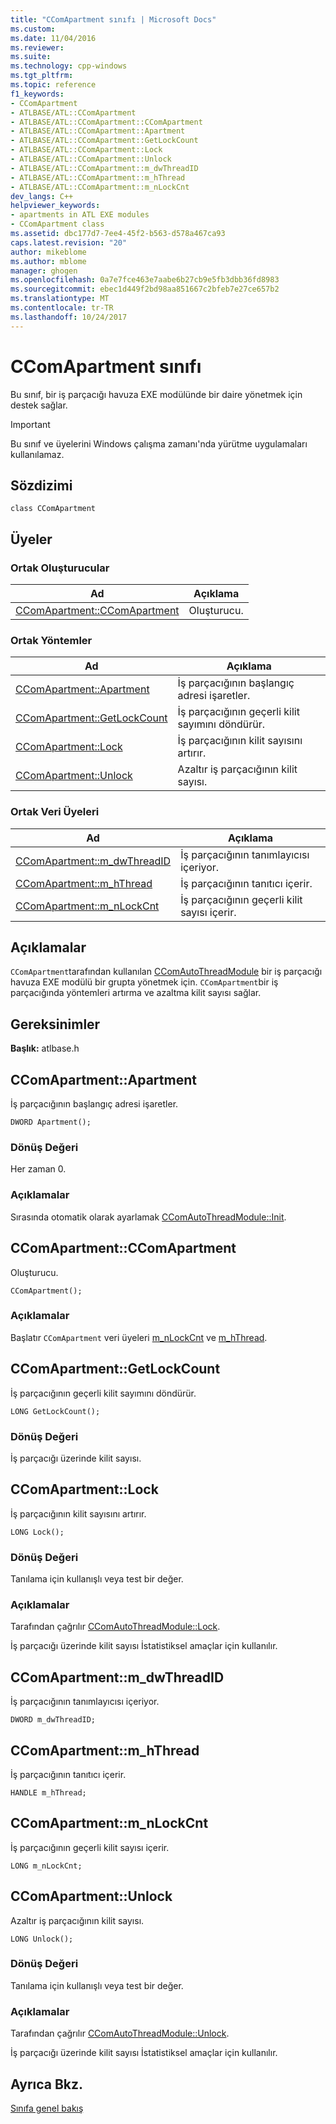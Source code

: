 ```yaml
---
title: "CComApartment sınıfı | Microsoft Docs"
ms.custom: 
ms.date: 11/04/2016
ms.reviewer: 
ms.suite: 
ms.technology: cpp-windows
ms.tgt_pltfrm: 
ms.topic: reference
f1_keywords:
- CComApartment
- ATLBASE/ATL::CComApartment
- ATLBASE/ATL::CComApartment::CComApartment
- ATLBASE/ATL::CComApartment::Apartment
- ATLBASE/ATL::CComApartment::GetLockCount
- ATLBASE/ATL::CComApartment::Lock
- ATLBASE/ATL::CComApartment::Unlock
- ATLBASE/ATL::CComApartment::m_dwThreadID
- ATLBASE/ATL::CComApartment::m_hThread
- ATLBASE/ATL::CComApartment::m_nLockCnt
dev_langs: C++
helpviewer_keywords:
- apartments in ATL EXE modules
- CComApartment class
ms.assetid: dbc177d7-7ee4-45f2-b563-d578a467ca93
caps.latest.revision: "20"
author: mikeblome
ms.author: mblome
manager: ghogen
ms.openlocfilehash: 0a7e7fce463e7aabe6b27cb9e5fb3dbb36fd8983
ms.sourcegitcommit: ebec1d449f2bd98aa851667c2bfeb7e27ce657b2
ms.translationtype: MT
ms.contentlocale: tr-TR
ms.lasthandoff: 10/24/2017
---
```

# <a name="ccomapartment-class"></a>CComApartment sınıfı
Bu sınıf, bir iş parçacığı havuza EXE modülünde bir daire yönetmek için destek sağlar.  
  
> [!IMPORTANT]
>  Bu sınıf ve üyelerini Windows çalışma zamanı'nda yürütme uygulamaları kullanılamaz.  
  
## <a name="syntax"></a>Sözdizimi  
  
```
class CComApartment
```  
  
## <a name="members"></a>Üyeler  
  
### <a name="public-constructors"></a>Ortak Oluşturucular  
  
|Ad|Açıklama|  
|----------|-----------------|  
|[CComApartment::CComApartment](#ccomapartment)|Oluşturucu.|  
  
### <a name="public-methods"></a>Ortak Yöntemler  
  
|Ad|Açıklama|  
|----------|-----------------|  
|[CComApartment::Apartment](#apartment)|İş parçacığının başlangıç adresi işaretler.|  
|[CComApartment::GetLockCount](#getlockcount)|İş parçacığının geçerli kilit sayımını döndürür.|  
|[CComApartment::Lock](#lock)|İş parçacığının kilit sayısını artırır.|  
|[CComApartment::Unlock](#unlock)|Azaltır iş parçacığının kilit sayısı.|  
  
### <a name="public-data-members"></a>Ortak Veri Üyeleri  
  
|Ad|Açıklama|  
|----------|-----------------|  
|[CComApartment::m_dwThreadID](#m_dwthreadid)|İş parçacığının tanımlayıcısı içeriyor.|  
|[CComApartment::m_hThread](#m_hthread)|İş parçacığının tanıtıcı içerir.|  
|[CComApartment::m_nLockCnt](#m_nlockcnt)|İş parçacığının geçerli kilit sayısı içerir.|  
  
## <a name="remarks"></a>Açıklamalar  
 `CComApartment`tarafından kullanılan [CComAutoThreadModule](../../atl/reference/ccomautothreadmodule-class.md) bir iş parçacığı havuza EXE modülü bir grupta yönetmek için. `CComApartment`bir iş parçacığında yöntemleri artırma ve azaltma kilit sayısı sağlar.  
  
## <a name="requirements"></a>Gereksinimler  
 **Başlık:** atlbase.h  
  
##  <a name="apartment"></a>CComApartment::Apartment  
 İş parçacığının başlangıç adresi işaretler.  
  
```
DWORD Apartment();
```  
  
### <a name="return-value"></a>Dönüş Değeri  
 Her zaman 0.  
  
### <a name="remarks"></a>Açıklamalar  
 Sırasında otomatik olarak ayarlamak [CComAutoThreadModule::Init](../../atl/reference/ccomautothreadmodule-class.md#init).  
  
##  <a name="ccomapartment"></a>CComApartment::CComApartment  
 Oluşturucu.  
  
```
CComApartment();
```  
  
### <a name="remarks"></a>Açıklamalar  
 Başlatır `CComApartment` veri üyeleri [m_nLockCnt](#m_nlockcnt) ve [m_hThread](#m_hthread).  
  
##  <a name="getlockcount"></a>CComApartment::GetLockCount  
 İş parçacığının geçerli kilit sayımını döndürür.  
  
```
LONG GetLockCount();
```  
  
### <a name="return-value"></a>Dönüş Değeri  
 İş parçacığı üzerinde kilit sayısı.  
  
##  <a name="lock"></a>CComApartment::Lock  
 İş parçacığının kilit sayısını artırır.  
  
```
LONG Lock();
```  
  
### <a name="return-value"></a>Dönüş Değeri  
 Tanılama için kullanışlı veya test bir değer.  
  
### <a name="remarks"></a>Açıklamalar  
 Tarafından çağrılır [CComAutoThreadModule::Lock](../../atl/reference/ccomautothreadmodule-class.md#lock).  
  
 İş parçacığı üzerinde kilit sayısı İstatistiksel amaçlar için kullanılır.  
  
##  <a name="m_dwthreadid"></a>CComApartment::m_dwThreadID  
 İş parçacığının tanımlayıcısı içeriyor.  
  
```
DWORD m_dwThreadID;
```  
  
##  <a name="m_hthread"></a>CComApartment::m_hThread  
 İş parçacığının tanıtıcı içerir.  
  
```
HANDLE m_hThread;
```  
  
##  <a name="m_nlockcnt"></a>CComApartment::m_nLockCnt  
 İş parçacığının geçerli kilit sayısı içerir.  
  
```
LONG m_nLockCnt;
```  
  
##  <a name="unlock"></a>CComApartment::Unlock  
 Azaltır iş parçacığının kilit sayısı.  
  
```
LONG Unlock();
```  
  
### <a name="return-value"></a>Dönüş Değeri  
 Tanılama için kullanışlı veya test bir değer.  
  
### <a name="remarks"></a>Açıklamalar  
 Tarafından çağrılır [CComAutoThreadModule::Unlock](../../atl/reference/ccomautothreadmodule-class.md#lock).  
  
 İş parçacığı üzerinde kilit sayısı İstatistiksel amaçlar için kullanılır.  
  
## <a name="see-also"></a>Ayrıca Bkz.  
 [Sınıfa genel bakış](../../atl/atl-class-overview.md)
